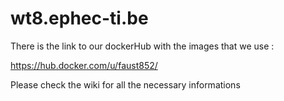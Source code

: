 # wt8.ephec-ti.be

There is the link to our dockerHub with the images that we use : 

https://hub.docker.com/u/faust852/

Please check the wiki for all the necessary informations
